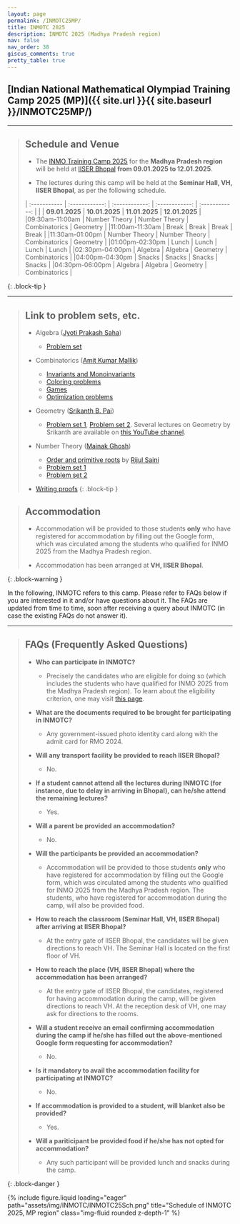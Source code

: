 ```yaml
---
layout: page
permalink: /INMOTC25MP/
title: INMOTC 2025
description: INMOTC 2025 (Madhya Pradesh region)
nav: false
nav_order: 38
giscus_comments: true
pretty_table: true
---
```


## [Indian National Mathematical Olympiad Training Camp 2025 (MP)]({{ site.url }}{{ site.baseurl }}/INMOTC25MP/)

---

> ## Schedule and Venue
>
> - The [INMO Training Camp 2025](https://olympiads.hbcse.tifr.res.in/rmo-2024-results/) for the **Madhya Pradesh region** will be held at [IISER Bhopal](https://www.iiserb.ac.in/) **from 09.01.2025 to 12.01.2025**. 
>
>
> - The lectures during this camp will be held at the **Seminar Hall, VH, IISER Bhopal**, as per the following schedule.
>
>| :----------- | :------------: | :------------: | :------------: | :------------: |
>|  | **09.01.2025** | **10.01.2025** | **11.01.2025** | **12.01.2025** |
>|09:30am-11:00am  | Number Theory | Number Theory | Combinatorics | Geometry |
>|11:00am-11:30am  | Break | Break | Break | Break |
>|11:30am-01:00pm | Number Theory | Number Theory | Combinatorics | Geometry |
>|01:00pm-02:30pm  | Lunch | Lunch | Lunch | Lunch |
>|02:30pm-04:00pm | Algebra | Algebra | Geometry | Combinatorics |
>|04:00pm-04:30pm  | Snacks | Snacks | Snacks | Snacks |
>|04:30pm-06:00pm | Algebra | Algebra | Geometry | Combinatorics |
>
{: .block-tip }

--- 

> ## Link to problem sets, etc.
>
> - Algebra ([Jyoti Prakash Saha](https://jpsaha.github.io/MOTP/))
>      - [Problem set](https://jpsaha.github.io/MOTP/blog/2025/INMOTC25MPalg/)
>
> - Combinatorics ([Amit Kumar Mallik](http://www.imo-official.org/participant_r.aspx?id=28281))
>      - [Invariants and Monoinvariants](../assets/pdf/INMOTC/INMOTC25MPcombInv.pdf)
>      - [Coloring problems](../assets/pdf/INMOTC/INMOTC25MPcombColor.pdf)
>      - [Games](../assets/pdf/INMOTC/INMOTC25MPcombGames.pdf)
>      - [Optimization problems](../assets/pdf/INMOTC/INMOTC25MPcombOpti.pdf)
>
> - Geometry ([Srikanth B. Pai](https://srikanthbpai.github.io/))
>      - [Problem set 1](../assets/pdf/INMOTC/INMOTC25MPgeo1.pdf), [Problem set 2](../assets/pdf/INMOTC/INMOTC25MPgeo2.pdf). Several lectures on Geometry by Srikanth are available on [this YouTube channel](https://www.youtube.com/channel/UCte6PsCjmIJXqVOgSEmO_vg?app=desktop).
>
> - Number Theory ([Mainak Ghosh](https://sites.google.com/view/mainak-ghosh-math/))
>      - [Order and primitive roots](../assets/pdf/INMOTC/INMOTC25MPntPrimRoot.pdf) by [Rijul Saini](https://www.imo-official.org/participant_r.aspx?id=21714)
>      - [Problem set 1](../assets/pdf/INMOTC/INMOTC25MPntPset1.pdf)
>      - [Problem set 2](../assets/pdf/INMOTC/INMOTC25MPntPset2.pdf)
>
> - [Writing proofs](../assets/pdf/INMOTC/INMOTC25MPWriting.pdf)
{: .block-tip }

> ## Accommodation
>
> - Accommodation will be provided to those students **only** who have registered for accommodation by filling out the Google form, which was circulated among the students who qualified for INMO 2025 from the Madhya Pradesh region. 
>
>
> - Accommodation has been arranged at **VH, IISER Bhopal**.
>
{: .block-warning }

In the following, INMOTC refers to this camp. Please refer to FAQs below if you are interested in it and/or have questions about it. The FAQs are updated from time to time, soon after receiving a query about INMOTC (in case the existing FAQs do not answer it).

---

<!--Here is [the schedule of the camp](../assets/pdf/INMOTC/INMOTC25Sch.pdf).

<iframe src="{{ site.baseurl }}/assets/pdf/INMOTC/INMOTC25Sch.pdf" width="100%" height="500" frameborder="no" border="0" marginwidth="0" marginheight="0"></iframe>
-->

> ## FAQs (Frequently Asked Questions)
>
> - **Who can participate in INMOTC?**
>   - Precisely the candidates who are eligible for doing so (which includes the students who have qualified for INMO 2025 from the Madhya Pradesh region). To learn about the eligibility criterion, one may visit [this page](https://olympiads.hbcse.tifr.res.in/rmo-2024-results/).
>
>
> - **What are the documents required to be brought for participating in INMOTC?**
>   - Any government-issued photo identity card along with the admit card for RMO 2024.
>
>
> - **Will any transport facility be provided to reach IISER Bhopal?**
>   - No.
>
> - **If a student cannot attend all the lectures during INMOTC (for instance, due to delay in arriving in Bhopal), can he/she attend the remaining lectures?**
>   - Yes.
>
>
> - **Will a parent be provided an accommodation?**
>   - No.
>
>
> - **Will the participants be provided an accommodation?**
>   - Accommodation will be provided to those students **only** who have registered for accommodation by filling out the Google form, which was circulated among the students who qualified for INMO 2025 from the Madhya Pradesh region. The students, who have registered for accommodation during the camp, will also be provided food.
>
>
> - **How to reach the classroom (Seminar Hall, VH, IISER Bhopal) after arriving at IISER Bhopal?**
>   - At the entry gate of IISER Bhopal, the candidates will be given directions to reach VH. The Seminar Hall is located on the first floor of VH.
>
>
> - **How to reach the place (VH, IISER Bhopal) where the accommodation has been arranged?**
>   - At the entry gate of IISER Bhopal, the candidates, registered for having accommodation during the camp, will be given directions to reach VH. At the reception desk of VH, one may ask for directions to the rooms.
>
>
> - **Will a student receive an email confirming accommodation during the camp if he/she has filled out the above-mentioned Google form requesting for accommodation?**
>   - No. 
>
>
> - **Is it mandatory to avail the accommodation facility for participating at INMOTC?**
>   - No.
>
> - **If accommodation is provided to a student, will blanket also be provided?**
>   - Yes.
>
>
> - **Will a pariticipant be provided food if he/she has not opted for accommodation?**
>   - Any such participant will be provided lunch and snacks during the camp.
>
{: .block-danger }

<div class="row mt-3">
    <div class="col-sm mt-3 mt-md-0">
        {% include figure.liquid loading="eager" path="assets/img/INMOTC/INMOTC25Sch.png" title="Schedule of INMOTC 2025, MP region" class="img-fluid rounded z-depth-1" %}
    </div>
</div>
